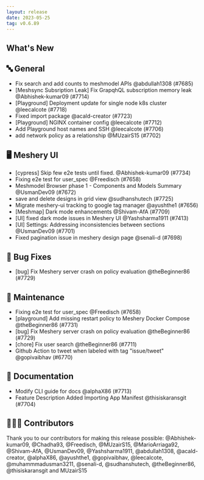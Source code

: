 ```yaml
---
layout: release
date: 2023-05-25
tag: v0.6.89
---
```


## What's New
## 🔤 General
- Fix search and add counts to meshmodel APIs @abdullah1308 (#7685)
- [Meshsync Subsription Leak] Fix GrapqhQL subscription memory leak @Abhishek-kumar09 (#7714)
- [Playground] Deployment update for single node k8s cluster @leecalcote (#7718)
- Fixed import package @acald-creator (#7723)
- [Playground] NGINX container config @leecalcote (#7712)
- Add Playground host names and SSH @leecalcote (#7706)
- add network policy as a relationship @MUzairS15 (#7702)

## 🖥 Meshery UI

- [cypress] Skip few e2e tests until fixed. @Abhishek-kumar09 (#7734)
- Fixing e2e test for user_spec @Freedisch (#7658)
- Meshmodel Browser phase 1 - Components and Models Summary  @UsmanDev09 (#7672)
- save and delete designs in grid view @sudhanshutech (#7725)
-  Migrate meshery-ui tracking to google tag manager @ayushthe1 (#7656)
- [Meshmap] Dark mode enhancements @Shivam-AfA (#7709)
- [UI] fixed dark mode issues in Meshery UI  @Yashsharma1911 (#7413)
- [UI] Settings: Addressing inconsistencies between sections @UsmanDev09 (#7701)
- Fixed pagination issue in meshery design page @senali-d (#7698)

## 🐛 Bug Fixes

- [bug] Fix Meshery server crash on policy evaluation @theBeginner86 (#7729)

## 🧰 Maintenance

- Fixing e2e test for user_spec @Freedisch (#7658)
- [playground] Add missing restart policy to Meshery Docker Compose @theBeginner86 (#7731)
- [bug] Fix Meshery server crash on policy evaluation @theBeginner86 (#7729)
- [chore] Fix user search @theBeginner86 (#7711)
- Github Action to tweet when labeled with tag "issue/tweet" @gopivaibhav (#6770)

## 📖 Documentation

- Modify CLI guide for docs @alphaX86 (#7713)
- Feature Description Added  Importing App Manifest  @thisiskaransgit (#7704)

## 👨🏽‍💻 Contributors

Thank you to our contributors for making this release possible:
@Abhishek-kumar09, @Chadha93, @Freedisch, @MUzairS15, @MarioArriaga92, @Shivam-AfA, @UsmanDev09, @Yashsharma1911, @abdullah1308, @acald-creator, @alphaX86, @ayushthe1, @gopivaibhav, @leecalcote, @muhammmadusman3211, @senali-d, @sudhanshutech, @theBeginner86, @thisiskaransgit and MUzairS15
